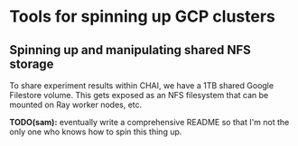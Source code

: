 # Tools for spinning up GCP clusters

## Spinning up and manipulating shared NFS storage

To share experiment results within CHAI, we have a 1TB shared Google Filestore
volume. This gets exposed as an NFS filesystem that can be mounted on Ray worker
nodes, etc.

**TODO(sam):** eventually write a comprehensive README so that I'm not the only
one who knows how to spin this thing up.
